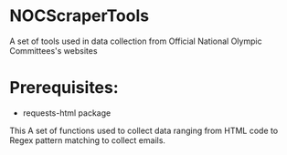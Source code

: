 # NOCScraperTools
A set of tools used in data collection from Official National Olympic Committees's websites

# Prerequisites:
* requests-html package

This A set of functions used to collect data ranging from HTML code to Regex pattern matching to collect emails.


